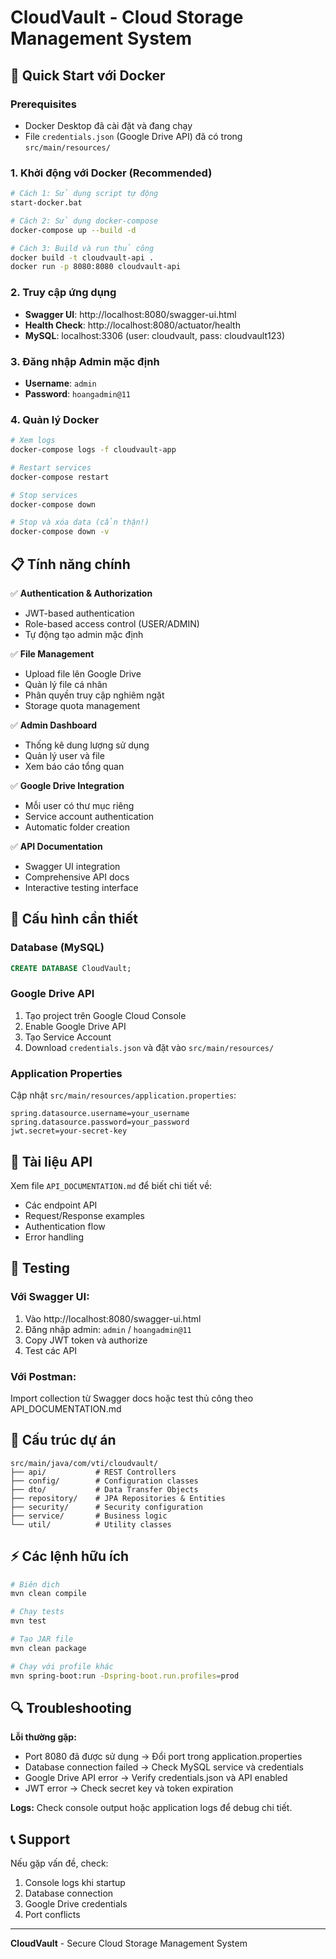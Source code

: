 # CloudVault - Cloud Storage Management System

## 🚀 Quick Start với Docker

### Prerequisites
- Docker Desktop đã cài đặt và đang chạy
- File `credentials.json` (Google Drive API) đã có trong `src/main/resources/`

### 1. Khởi động với Docker (Recommended)
```bash
# Cách 1: Sử dụng script tự động
start-docker.bat

# Cách 2: Sử dụng docker-compose
docker-compose up --build -d

# Cách 3: Build và run thủ công
docker build -t cloudvault-api .
docker run -p 8080:8080 cloudvault-api
```

### 2. Truy cập ứng dụng
- **Swagger UI**: http://localhost:8080/swagger-ui.html
- **Health Check**: http://localhost:8080/actuator/health
- **MySQL**: localhost:3306 (user: cloudvault, pass: cloudvault123)

### 3. Đăng nhập Admin mặc định
- **Username**: `admin`
- **Password**: `hoangadmin@11`

### 4. Quản lý Docker
```bash
# Xem logs
docker-compose logs -f cloudvault-app

# Restart services
docker-compose restart

# Stop services
docker-compose down

# Stop và xóa data (cẩn thận!)
docker-compose down -v
```

## 📋 Tính năng chính

✅ **Authentication & Authorization**
- JWT-based authentication
- Role-based access control (USER/ADMIN)
- Tự động tạo admin mặc định

✅ **File Management**
- Upload file lên Google Drive
- Quản lý file cá nhân
- Phân quyền truy cập nghiêm ngặt
- Storage quota management

✅ **Admin Dashboard**
- Thống kê dung lượng sử dụng
- Quản lý user và file
- Xem báo cáo tổng quan

✅ **Google Drive Integration**
- Mỗi user có thư mục riêng
- Service account authentication
- Automatic folder creation

✅ **API Documentation**
- Swagger UI integration
- Comprehensive API docs
- Interactive testing interface

## 🔧 Cấu hình cần thiết

### Database (MySQL)
```sql
CREATE DATABASE CloudVault;
```

### Google Drive API
1. Tạo project trên Google Cloud Console
2. Enable Google Drive API
3. Tạo Service Account
4. Download `credentials.json` và đặt vào `src/main/resources/`

### Application Properties
Cập nhật `src/main/resources/application.properties`:
```properties
spring.datasource.username=your_username
spring.datasource.password=your_password
jwt.secret=your-secret-key
```

## 📖 Tài liệu API

Xem file `API_DOCUMENTATION.md` để biết chi tiết về:
- Các endpoint API
- Request/Response examples
- Authentication flow
- Error handling

## 🧪 Testing

### Với Swagger UI:
1. Vào http://localhost:8080/swagger-ui.html
2. Đăng nhập admin: `admin` / `hoangadmin@11`
3. Copy JWT token và authorize
4. Test các API

### Với Postman:
Import collection từ Swagger docs hoặc test thủ công theo API_DOCUMENTATION.md

## 📁 Cấu trúc dự án

```
src/main/java/com/vti/cloudvault/
├── api/           # REST Controllers
├── config/        # Configuration classes
├── dto/           # Data Transfer Objects
├── repository/    # JPA Repositories & Entities
├── security/      # Security configuration
├── service/       # Business logic
└── util/          # Utility classes
```

## ⚡ Các lệnh hữu ích

```bash
# Biên dịch
mvn clean compile

# Chạy tests
mvn test

# Tạo JAR file
mvn clean package

# Chạy với profile khác
mvn spring-boot:run -Dspring-boot.run.profiles=prod
```

## 🔍 Troubleshooting

**Lỗi thường gặp:**
- Port 8080 đã được sử dụng → Đổi port trong application.properties
- Database connection failed → Check MySQL service và credentials
- Google Drive API error → Verify credentials.json và API enabled
- JWT error → Check secret key và token expiration

**Logs:**
Check console output hoặc application logs để debug chi tiết.

## 📞 Support

Nếu gặp vấn đề, check:
1. Console logs khi startup
2. Database connection
3. Google Drive credentials
4. Port conflicts

---
**CloudVault** - Secure Cloud Storage Management System
